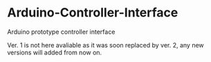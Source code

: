 # Arduino-Controller-Interface
Arduino prototype controller interface

Ver. 1 is not here avaliable as it was soon replaced by ver. 2, any new versions will added from now on.
